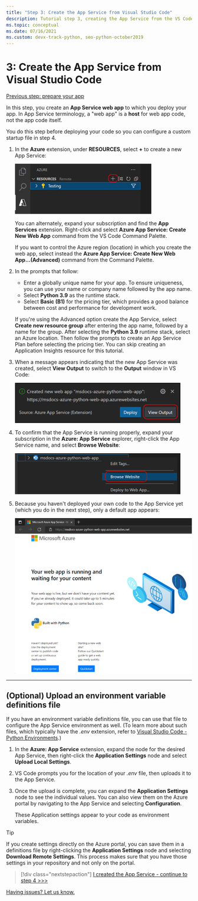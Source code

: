 ```yaml
---
title: "Step 3: Create the App Service from Visual Studio Code"
description: Tutorial step 3, creating the App Service from the VS Code extension.
ms.topic: conceptual
ms.date: 07/16/2021
ms.custom: devx-track-python, seo-python-october2019
---
```


# 3: Create the App Service from Visual Studio Code

[Previous step: prepare your app](tutorial-deploy-app-service-on-linux-02.md)

In this step, you create an **App Service web app** to which you deploy your app. In App Service terminology, a "web app" is a **host** for web app code, not the app code itself.

You do this step before deploying your code so you can configure a custom startup file in step 4.

1. In the **Azure** extension, under **RESOURCES**, select **+** to create a new App Service:

    ![Create new App Service in the App Service explorer](media/deploy-azure/create-new-app-service-in-app-service-explorer.png)

    You can alternately, expand your subscription and find the **App Services** extension. Right-click and select **Azure App Service: Create New Web App** command from the VS Code Command Palette.

    If you want to control the Azure region (location) in which you create the web app, select instead  the **Azure App Service: Create New Web App...(Advanced)** command from the Command Palette.

1. In the prompts that follow:

    - Enter a globally unique name for your app. To ensure uniqueness, you can use your name or company name followed by the app name.
    - Select **Python 3.9** as the runtime stack.
    - Select **Basic (B1)** for the pricing tier, which provides a good balance between cost and performance for development work.

    If you're using the Advanced option create the App Service, select **Create new resource group** after entering the app name, followed by a name for the group. After selecting the **Python 3.9** runtime stack, select an Azure location. Then follow the prompts to create an App Service Plan before selecting the pricing tier. You can skip creating an Application Insights resource for this tutorial.

1. When a message appears indicating that the new App Service was created, select **View Output** to switch to the **Output** window in VS Code:

    ![VS Code message with the URL for for your App Service](media/deploy-azure/url-for-your-new-app-service-and-resource-group-and-plan.png)

1. To confirm that the App Service is running properly, expand your subscription in the **Azure: App Service** explorer, right-click the App Service name, and select **Browse Website**:

    ![Browse Website command on an App Service in the App Service explorer](media/deploy-azure/select-command-to-browse-website-in-app-service.png)

1. Because you haven't deployed your own code to the App Service yet (which you do in the next step), only a default app appears:

    ![Default Python app on App Service on Linux](media/deploy-azure/default-python-app-on-app-service-on-linux.png)

---

## (Optional) Upload an environment variable definitions file

If you have an environment variable definitions file, you can use that file to configure the App Service environment as well. (To learn more about such files, which typically have the *.env* extension, refer to [Visual Studio Code - Python Environments](https://code.visualstudio.com/docs/python/environments#_environment-variable-definitions-file).)

1. In the **Azure: App Service** extension, expand the node for the desired App Service, then right-click the **Application Settings** node and select **Upload Local Settings**.

1. VS Code prompts you for the location of your *.env* file, then uploads it to the App Service.

1. Once the upload is complete, you can expand the **Application Settings** node to see the individual values. You can also view them on the Azure portal by navigating to the App Service and selecting **Configuration**.

    These Application settings appear to your code as environment variables.

> [!TIP]
> If you create settings directly on the Azure portal, you can save them in a definitions file by right-clicking the **Application Settings** node and selecting **Download Remote Settings**. This process makes sure that you have those settings in your repository and not only on the portal.

> [!div class="nextstepaction"]
> [I created the App Service - continue to step 4 >>>](tutorial-deploy-app-service-on-linux-04.md)

[Having issues? Let us know.](https://aka.ms/FlaskVSCQuickstartHelp)

